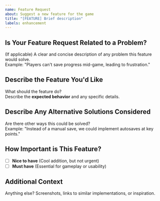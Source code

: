 ```yaml
---
name: Feature Request
about: Suggest a new feature for the game
title: "[FEATURE] Brief description"
labels: enhancement
---
```


## Is Your Feature Request Related to a Problem?
(If applicable) A clear and concise description of any problem this feature would solve.  
Example: "Players can't save progress mid-game, leading to frustration."

## Describe the Feature You'd Like
What should the feature do?  
Describe the **expected behavior** and any specific details.

## Describe Any Alternative Solutions Considered
Are there other ways this could be solved?  
Example: "Instead of a manual save, we could implement autosaves at key points."

## How Important is This Feature?  
- [ ] **Nice to have** (Cool addition, but not urgent)  
- [ ] **Must have** (Essential for gameplay or usability)  

## Additional Context
Anything else? Screenshots, links to similar implementations, or inspiration.